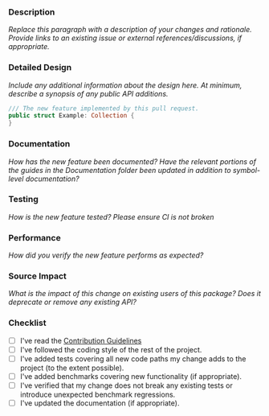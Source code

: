<!--
    Thanks for contributing to this project!

    Before you submit your request, please replace each paragraph
    below with the relevant details, and complete the steps in the
    checklist by placing an 'x' in each box:
    
    - [x] I've completed this task
    - [ ] This task isn't completed
-->

### Description

*Replace this paragraph with a description of your changes and rationale. 
Provide links to an existing issue or external references/discussions, if appropriate.*

### Detailed Design

*Include any additional information about the design here. At minimum, describe a synopsis of any public API additions.*

```swift
/// The new feature implemented by this pull request.
public struct Example: Collection {
}
```

### Documentation

*How has the new feature been documented? 
Have the relevant portions of the guides in the Documentation folder been updated in addition to symbol-level documentation?*

### Testing

*How is the new feature tested?
Please ensure CI is not broken* 

### Performance

*How did you verify the new feature performs as expected?*

### Source Impact

*What is the impact of this change on existing users of this package? Does it deprecate or remove any existing API?*

### Checklist

- [ ] I've read the [Contribution Guidelines](https://github.com/ctreffs/SwiftSDL2/blob/master/CONTRIBUTING.md)
- [ ] I've followed the coding style of the rest of the project.
- [ ] I've added tests covering all new code paths my change adds to the project (to the extent possible).
- [ ] I've added benchmarks covering new functionality (if appropriate).
- [ ] I've verified that my change does not break any existing tests or introduce unexpected benchmark regressions.
- [ ] I've updated the documentation (if appropriate).
